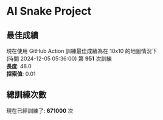 
# AI Snake Project

## **最佳成績**


























現在使用 GitHub Action 訓練最佳成績為在 10x10 的地圖情況下  
(時間 2024-12-05 05:36:00) 第 **951** 次訓練  
**長度**: 48.0  
**探索值**: 0.01





















































## 總訓練次數
現在已經訓練了: **671000** 次
